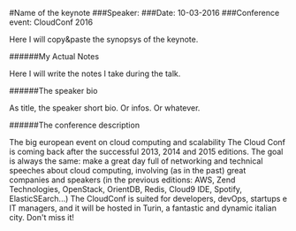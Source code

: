 #Name of the keynote
###Speaker:
###Date: 10-03-2016
###Conference event: CloudConf 2016

Here I will copy&paste the synopsys of the keynote.

######My Actual Notes

Here I will write the notes I take during the talk.

######The speaker bio

As title, the speaker short bio. Or infos. Or whatever.

######The conference description

The big european event on cloud computing and scalability
The Cloud Conf is coming back after the successful 2013, 2014 and 2015 editions.
The goal is always the same: make a great day full of networking and technical speeches about cloud computing, involving (as in the past) great companies and speakers (in the previous editions: AWS, Zend Technologies, OpenStack, OrientDB, Redis, Cloud9 IDE, Spotify, ElasticSEarch...)
The CloudConf is suited for developers, devOps, startups e IT managers, and it will be hosted in Turin, a fantastic and dynamic italian city. Don't miss it!
